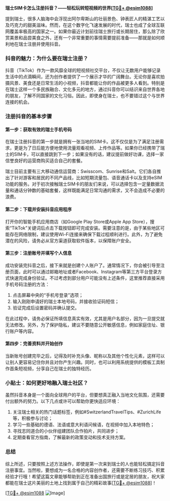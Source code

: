 **瑞士SIM卡怎么注册抖音？——轻松玩转短视频的世界[[TG💪+ @esim1088](https://t.me/s/esim1088)]**

提到瑞士，很多人脑海中会浮现出阿尔卑斯山的壮丽景色、钟表匠人的精湛工艺以及巧克力的甜美滋味。然而，在这个数字化飞速发展的时代，瑞士也成了全球互联网覆盖率极高的国家之一。如果你最近计划前往瑞士旅行或长期居住，那么除了欣赏美景和品尝美食之外，还有一个非常重要的事情需要提前准备——那就是如何顺利地在瑞士注册并使用抖音。

### 抖音的魅力：为什么要在瑞士注册？

抖音（TikTok）作为一款风靡全球的短视频社交平台，不仅让无数用户能够记录生活中的点滴瞬间，还为创作者提供了一个展示才华的广阔舞台。无论你是喜欢拍摄风景、美食还是日常生活的小视频，抖音都能让你的作品被更多人看到。特别是在瑞士这样一个多民族融合、文化多元的地方，通过抖音你可以结识来自世界各地的朋友，了解不同国家的文化习俗。因此，即使身在瑞士，也不要错过这个与世界连接的机会。

### 注册抖音的基本步骤

#### 第一步：获取有效的瑞士手机号码
在瑞士注册抖音的第一步就是拥有一张当地的SIM卡。这不仅仅是为了满足注册需求，更是为了日后能方便地使用流量观看视频、上传作品等。如果你已经携带了瑞士的SIM卡，可以直接跳到下一步；如果没有的话，建议提前做好功课，选择一家信誉良好的运营商购买适合自己的套餐。

瑞士目前主要有三大移动通信运营商：Swisscom、Sunrise和Salt。它们各自推出了针对游客和居民的不同产品线，比如短期流量包、语音通话卡以及支持eSIM功能的服务。对于初次接触瑞士SIM卡的朋友们来说，可以选择包含一定量数据流量和通话分钟数的基础套餐，这样既能满足日常沟通的需求，又不会造成不必要的浪费。

#### 第二步：下载并安装抖音应用程序
打开你的智能手机应用商店（如Google Play Store或Apple App Store），搜索“TikTok”关键词后点击下载按钮即可完成安装。需要注意的是，由于某些地区可能存在网络限制，建议使用Wi-Fi连接来确保下载过程顺利进行。此外，为了避免潜在的风险，请务必从官方渠道获取软件版本，以保障账户安全。

#### 第三步：注册账号并填写个人信息
成功安装完抖音之后，接下来就是创建个人账户了。通常情况下，你会被引导至注册页面，此时可以通过邮箱地址或者Facebook、Instagram等第三方平台登录方式快速完成身份验证。不过考虑到部分用户可能没有上述条件，这里推荐直接采用手机号码注册的方法：

1. 点击屏幕中央的“手机号登录”选项；
2. 输入刚刚申请好的瑞士本地号码，并接收验证码短信；
3. 验证完成后设置密码并确认提交。

在此过程中，请务必保证所填信息真实有效，尤其是用户名部分，因为一旦提交就无法修改。另外，为了保护隐私，建议不要随意公开敏感信息，例如家庭住址、银行账户等内容。

#### 第四步：完善资料并开始创作
当新账号创建完毕之后，记得及时补充头像、昵称以及其他个性化元素，这样可以让别人更容易记住你并且对你产生兴趣。同时，也可以利用系统提供的模板工具制作首条短视频，分享自己在瑞士的独特经历。

### 小贴士：如何更好地融入瑞士社区？
虽然抖音本身是一个面向全球用户的平台，但要想真正融入当地文化氛围，还需要付出额外的努力。以下几点或许可以帮助你更快适应环境：

1. 关注瑞士相关的热门话题标签，例如#SwitzerlandTravelTips、#ZurichLife等，积极参与讨论；
2. 学习一些基础的德语、法语或意大利语问候语，在视频中加入本地特色；
3. 寻找志同道合的小伙伴组建团队合作拍片，共同进步；
4. 定期查看官方指南，了解最新的政策变动和技术支持方案。

### 总结

综上所述，只要按照上述方法操作，即使是第一次来到瑞士的人也能轻松搞定抖音注册事宜。当然啦，要想成为一名合格的内容创作者，还需要不断练习技巧、积累经验才行哦！希望这篇文章能够帮助到正在准备出国旅行或是定居的朋友，祝大家都能在瑞士这片美丽的土地上找到属于自己的精彩故事[[TG💪+ @esim1088](https://t.me/s/esim1088)]！

[[TG💪+ @esim1088](https://t.me/s/esim1088) ![Image](https://i.postimg.cc/4NQfJmqS/Snipaste-2025-05-13-00-14-12.png)]